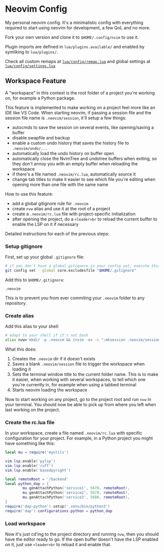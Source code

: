 # Neovim Config

My personal neovim config. It's a minimalistic config with everything required to start using neovim for development, a few QoL and no more.

Fork your own version and clone it to `$HOME/.config/nvim` to use it.

Plugin imports are defined in `lua/plugins.available/` and enabled by symliking to `lua/plugins/`.

Check all custom remaps at [`lua/config/remap.lua`](./lua/config/remap.lua) and global settings at [`lua/config/settings.lua`](./lua/config/settings.lua)


## Workspace Feature

A "workspace" in this context is the root folder of a project you're working on, for example a Python package.

This feature is implemented to make working on a project feel more like an IDE like VS Code. When starting neovim, if passing a session file and the session file name is `.neovim/session`, it'll setup a few things:

- autocmds to save the session on several events, like opening/saving a buffer
- disable swapfile and backup
- enable a custom undo history that saves the history file to `.neovim/undo/...`
- automatically load the undo history on buffer open
- automatically close the NvimTree and undotree buffers when exiting, so they don't annoy you with an empty buffer when reloading the workspace
- if there's a file named `.neovim/rc.lua`, automatically source it
- change tab titles to make it easier to see which file you're editing when opening more than one file with the same name

How to use this feature:

- add a global gitignore rule for `.neovim`
- create `nvw` alias and use it at the root of a project
- create a `.neovim/rc.lua` file with project-specific initialization
- after opening the project, do a `<leader>br` to reload the current buffer to enable the LSP on it if necessary

Detailed instructions for each of the previous steps:


### Setup gitignore

First, set up your global `.gitignore` file:

```bash
# if you don't have a global gitignore in your config yet, execute this to add:
git config set --global core.excludesfile "$HOME/.gitignore"
```

Add this to `$HOME/.gitignore`:

```
.neovim
```

This is to prevent you from ever commiting your `.neovim` folder to any repository.


### Create alias

Add this alias to your shell:

```bash
# adapt to your shell if it's not bash
alias nvw='mkdir -p .neovim && (nvim -es -c ":mksession .neovim/session" || true) && (test -n "$_WINDOW_TITLE" || echo -ne "\033]0;$(basename $PWD@$HOSTNAME)\007") && nvim -S .neovim/session'
```

What this does:

1. Creates the `.neovim` dir if it doesn't exists
2. Saves a blank `.neovim/session` file to trigger the workspace when loading it
3. Sets the terminal window title to the current folder name. This is to make it easier, when working with several workspaces, to tell which one you're currently in, for example when using a tabbed terminal
4. Starts neovim loading the workspace

Now to start working on any project, go to the project root and run `nvw` in your terminal. You should now be able to pick up from where you left when last working on the project.


### Create the rc.lua file

In your workspace, create a file named `.neovim/rc.lua` with specific configuration for your project. For example, in a Python project you might have something like this:

```lua
local mu = require('myutils')

vim.lsp.enable('pylsp')
vim.lsp.enable('ruff')
vim.lsp.enable('basedpyright')

local remoteRoot = '/backend'
local python_dap = {
        mu.genAttachPython('service1', 5678, remoteRoot),
        mu.genAttachPython('service2', 5679, remoteRoot),
        mu.genAttachPython('service3', 5680, remoteRoot),
}
require('dap-python').setup('.venv/bin/python3')
require('dap').configurations.python = python_dap
```


### Load workspace

Now it's just cd'ing to the project directory and running `nvw`, then you should have the editor ready to go. If the open buffer doesn't have the LSP enabled on it, just use `<leader>br` to reload it and enable that.
